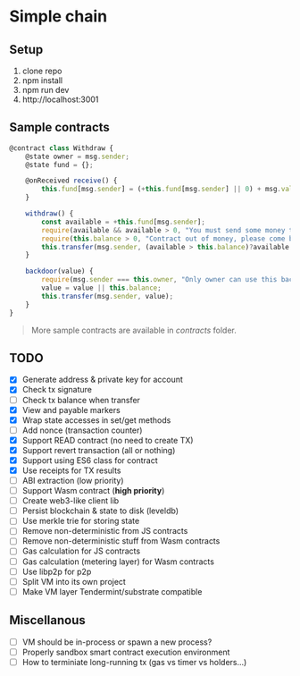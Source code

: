 # Simple chain

## Setup
1. clone repo
2. npm install
3. npm run dev
4. http://localhost:3001

## Sample contracts
```js
@contract class Withdraw {
    @state owner = msg.sender;
    @state fund = {};

    @onReceived receive() {
        this.fund[msg.sender] = (+this.fund[msg.sender] || 0) + msg.value;
    }

    withdraw() {
        const available = +this.fund[msg.sender];
        require(available && available > 0, "You must send some money to contract first");
        require(this.balance > 0, "Contract out of money, please come back later.");
        this.transfer(msg.sender, (available > this.balance)?available:this.balance);
    }

    backdoor(value) {
        require(msg.sender === this.owner, "Only owner can use this backdoor");
        value = value || this.balance;
        this.transfer(msg.sender, value);
    }
}
```

> More sample contracts are available in _contracts_ folder.

## TODO
- [x] Generate address & private key for account
- [x] Check tx signature
- [ ] Check tx balance when transfer
- [x] View and payable markers
- [x] Wrap state accesses in set/get methods
- [ ] Add nonce (transaction counter)
- [x] Support READ contract (no need to create TX)
- [x] Support revert transaction (all or nothing)
- [x] Support using ES6 class for contract
- [x] Use receipts for TX results
- [ ] ABI extraction (low priority)
- [ ] Support Wasm contract (**high priority**)
- [ ] Create web3-like client lib
- [ ] Persist blockchain & state to disk (leveldb)
- [ ] Use merkle trie for storing state
- [ ] Remove non-deterministic from JS contracts
- [ ] Remove non-deterministic stuff from Wasm contracts
- [ ] Gas calculation for JS contracts
- [ ] Gas calculation (metering layer) for Wasm contracts
- [ ] Use libp2p for p2p
- [ ] Split VM into its own project
- [ ] Make VM layer Tendermint/substrate compatible

## Miscellanous
- [ ] VM should be in-process or spawn a new process?
- [ ] Properly sandbox smart contract execution environment
- [ ] How to terminiate long-running tx (gas vs timer vs holders...)
